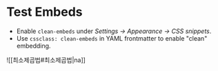 # Test Embeds

- Enable `clean-embeds` under *Settings → Appearance → CSS snippets*. 
- Use `cssclass: clean-embeds` in YAML frontmatter to enable "clean" embedding. 

![[최소제곱법#최소제곱법|na]]
